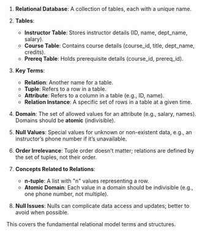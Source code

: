 1. **Relational Database**: A collection of tables, each with a unique name.
    
2. **Tables**:
    
    - **Instructor Table**: Stores instructor details (ID, name, dept_name, salary).
    - **Course Table**: Contains course details (course_id, title, dept_name, credits).
    - **Prereq Table**: Holds prerequisite details (course_id, prereq_id).
    
1. **Key Terms**:
    
    - **Relation**: Another name for a table.
    - **Tuple**: Refers to a row in a table.
    - **Attribute**: Refers to a column in a table (e.g., ID, name).
    - **Relation Instance**: A specific set of rows in a table at a given time.


1. **Domain**: The set of allowed values for an attribute (e.g., salary, names). Domains should be **atomic** (indivisible).
    
5. **Null Values**: Special values for unknown or non-existent data, e.g., an instructor’s phone number if it’s unavailable.
    
6. **Order Irrelevance**: Tuple order doesn’t matter; relations are defined by the set of tuples, not their order.
    
7. **Concepts Related to Relations**:
    
    - **n-tuple**: A list with "n" values representing a row.
    - **Atomic Domain**: Each value in a domain should be indivisible (e.g., one phone number, not multiple).
8. **Null Issues**: Nulls can complicate data access and updates; better to avoid when possible.
    

This covers the fundamental relational model terms and structures.